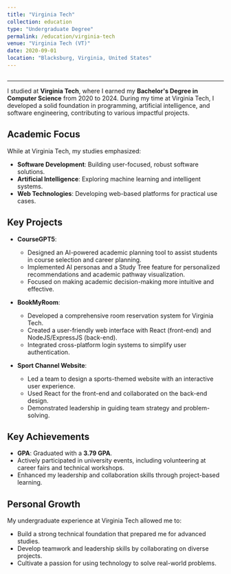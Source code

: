 ```yaml
---
title: "Virginia Tech"
collection: education
type: "Undergraduate Degree"
permalink: /education/virginia-tech
venue: "Virginia Tech (VT)"
date: 2020-09-01
location: "Blacksburg, Virginia, United States"
---
```


<div class="slideshow-container">

  <div class="slide fade">
    <img src="/images/VT-1.jpg" style="width:100%" alt="NYU Campus">
    <div class="caption">VT Campus</div>
  </div>

  <div class="slide fade">
    <img src="/images/VT-2.jpeg" style="width:100%" alt="Group Project">
    <div class="caption">VT Campus</div>
  </div>

  <div class="slide fade">
    <img src="/images/VT-3.jpeg" style="width:100%" alt="Library">
    <div class="caption">VT Campus</div>
  </div>

  <div class="slide fade">
    <img src="/images/VT-4.jpg" style="width:100%" alt="NYU Campus">
    <div class="caption">VT Campus</div>
  </div>

  <div class="slide fade">
    <img src="/images/VT-5.jpeg" style="width:100%" alt="Group Project">
    <div class="caption">VT Campus</div>
  </div>

  <div class="slide fade">
    <img src="/images/VT-6.jpeg" style="width:100%" alt="Library">
    <div class="caption">VT Campus</div>
  </div>

  <div class="slide fade">
    <img src="/images/VT-7.jpg" style="width:100%" alt="NYU Campus">
    <div class="caption">VT Campus</div>
  </div>

  <div class="slide fade">
    <img src="/images/VT-8.jpeg" style="width:100%" alt="Group Project">
    <div class="caption">VT Campus</div>
  </div>

  <div class="slide fade">
    <img src="/images/VT-9.jpeg" style="width:100%" alt="Library">
    <div class="caption">VT Campus</div>
  </div>

  <div class="slide fade">
    <img src="/images/VT-10.jpg" style="width:100%" alt="NYU Campus">
    <div class="caption">VT Campus</div>
  </div>

  <div class="slide fade">
    <img src="/images/VT-2.jpeg" style="width:100%" alt="Group Project">
    <div class="caption">VT Campus</div>
  </div>

  <div class="slide fade">
    <img src="/images/VT-3.jpeg" style="width:100%" alt="Library">
    <div class="caption">VT Campus</div>
  </div>
  <a class="prev" onclick="plusSlides(-1)">&#10094;</a>
  <a class="next" onclick="plusSlides(1)">&#10095;</a>
</div>

<script>
let slideIndex = 0;
showSlides();

function plusSlides(n) {
  slideIndex += n;
  showSlides();
}

function showSlides() {
  const slides = document.querySelectorAll('.slide');
  slides.forEach((slide, index) => {
    slide.style.display = (index === slideIndex % slides.length) ? 'block' : 'none';
  });
}
</script>

<style>
.slideshow-container {
  position: relative;
  max-width: 100%;
  margin: auto;
  overflow: hidden;
}

.slide {
  display: none;
  position: relative;
}

img {
  display: block;
  width: 100%;
  height: auto;
}

.caption {
  text-align: center;
  padding: 10px;
  font-size: 1em;
  color: #555;
}

.prev, .next {
  position: absolute;
  top: 50%;
  width: auto;
  margin-top: -22px;
  padding: 16px;
  color: white;
  font-weight: bold;
  cursor: pointer;
  background-color: rgba(0, 0, 0, 0.5);
  border-radius: 3px;
}

.prev {
  left: 0;
}

.next {
  right: 0;
}
</style>


---
I studied at **Virginia Tech**, where I earned my **Bachelor's Degree in Computer Science** from 2020 to 2024. During my time at Virginia Tech, I developed a solid foundation in programming, artificial intelligence, and software engineering, contributing to various impactful projects.

## Academic Focus
While at Virginia Tech, my studies emphasized:
- **Software Development**: Building user-focused, robust software solutions.
- **Artificial Intelligence**: Exploring machine learning and intelligent systems.
- **Web Technologies**: Developing web-based platforms for practical use cases.

## Key Projects
- **CourseGPT5**:
  - Designed an AI-powered academic planning tool to assist students in course selection and career planning.
  - Implemented AI personas and a Study Tree feature for personalized recommendations and academic pathway visualization.
  - Focused on making academic decision-making more intuitive and effective.

- **BookMyRoom**:
  - Developed a comprehensive room reservation system for Virginia Tech.
  - Created a user-friendly web interface with React (front-end) and NodeJS/ExpressJS (back-end).
  - Integrated cross-platform login systems to simplify user authentication.

- **Sport Channel Website**:
  - Led a team to design a sports-themed website with an interactive user experience.
  - Used React for the front-end and collaborated on the back-end design.
  - Demonstrated leadership in guiding team strategy and problem-solving.

## Key Achievements
- **GPA**: Graduated with a **3.79 GPA**.
- Actively participated in university events, including volunteering at career fairs and technical workshops.
- Enhanced my leadership and collaboration skills through project-based learning.

## Personal Growth
My undergraduate experience at Virginia Tech allowed me to:
- Build a strong technical foundation that prepared me for advanced studies.
- Develop teamwork and leadership skills by collaborating on diverse projects.
- Cultivate a passion for using technology to solve real-world problems.